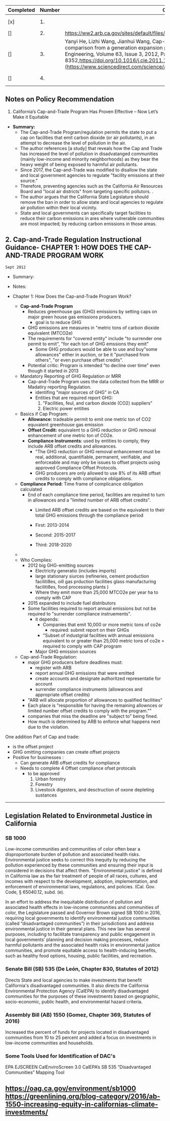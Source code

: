 |Completed|Number| Citation| Link|
|---|---|---|---| 
|[x] |1. ||https://bppj.berkeley.edu/2020/04/10/californias-cap-and-trade-program-has-proven-effective-now-lets-make-it-equitable/|
|[] |2. | https://ww2.arb.ca.gov/sites/default/files/classic//cc/capandtrade/guidance/chapter1.pdf| 
|[] |3. |Yanyi He, Lizhi Wang, Jianhui Wang, Cap-and-trade vs. carbon taxes: A quantitative comparison from a generation expansion planning perspective, Computers & Industrial Engineering, Volume 63, Issue 3, 2012, Pages 708-716, ISSN 0360-8352,https://doi.org/10.1016/j.cie.2011.10.005.(https://www.sciencedirect.com/science/article/pii/S0360835211002920)|https://www.sciencedirect.com/science/article/pii/S0360835211002920|
|[] |4. | | https://ww2.arb.ca.gov/our-work/programs/cap-and-trade-program/cap-and-trade-regulation| 
## Notes on Policy Recommendation 

1. California’s Cap-and-Trade Program Has Proven Effective – Now Let’s Make it Equitable  
* **Summary:** 
    * The Cap-and-Trade Program/regulation permits the state to put a cap on facilities that emit carbon dioxide (or air pollutants), in an attempt to decrease the level of pollution in the air. 
    * The author references [a study] that reveals how the Cap and Trade has increased the level of pollution in disadvatanged communities (mainly low-income and minority neighborhoods) as they bear the heavy weight of being exposed to harmful air pollutants. 
    * Since 2017, the Cap-and-Trade was modified to disallow the state and local government agencies to regulate "facility emissions at their source."
    * Therefore, preventing agencies such as the California Air Resources Board and "local air districts" from targeting specific pollutors. .  
    * The author argues that the California State Legislature should remove the ban in order to allow state and local agencies to regulate air pollution within their local vicinity. 
    * State and local governments can specifically target facilities to reduce their carbon emissions in ares where vulnerable communities are most impacted; by reducing carbon emissions in those areas. 

## 2. Cap-and-Trade Regulation Instructional Guidance- CHAPTER 1: HOW DOES THE CAP-AND-TRADE PROGRAM WORK
`Sept 2012`
* Summary: 

* Notes: 
 
* Chapter 1: How Does the Cap-and-Trade Program Work? 
    * **Cap-and-Trade Program**  
        * Reduces greenhouse gas (GHG) emissions by setting caps on major green house gas emissions producers.
            * goal is to reduce GHG 
        * GHG emissions are measures in "metric tons of carbon dioxide equivalent (MTCO2e)
        * The requirements for "covered entity" include "to surrender one permit to emit", "for each ton of GHG emssions they emit"
            * Some GHG producers would be able to use and buy"some allowances" either in auction, or be it "purchased from others", "or even purchase offset credits". 
        * Potential critic: Program is intended "to decline over time" even though it started in 2013 
    * Mandatory Reporting of GHG Regulation or MRR 
        * Cap-and-Trade Program uses the data collected from the MRR or Madatiry reporting Regulation. 
            * identifing "major sources of GHG" in CA 
            * Entities that are required report GHG: 
                1. "Facilities, feul, and carbon dioxide (CO2) suppliers"
                2. Electric power entities 
    * Basics if Cap Program: 
        * **Allowance:** tradeable permit to emit one metric ton of CO2 equvalent greenhouse gas emission 
        * **Offset Credit:** equivalent to a GHG reduction or GHG removal enhancement of one metric ton of CO2e. 
        * **Compliance Instruments**: used by entities to comply, they include ARB offset credits and allowances.  
            * "The GHG reduction or GHG removal enhancement must be real, additional, quantifiable, permanent, verifiable, and enforceable and may only be issues to offset projects using approved Compliance Offset Protocols.
            * GHG producers are only allowed to use 8% of its ARB offset credits to comply with compliance obligations. 
    * **Compliance Period:** Time frame of complicance obligation calculated 
        * End of each compliance time period, facilities are required to turn in allowances and a "limited number of ARB offset credits". 
            * Limited ARB offset credits are based on the equivalent to their total GHG emissions through the compliance period
            
            * First: 2013-2014  
            * Second: 2015-2017 
            * Third: 2018-2020
    * 
    * Who Complies: 
        * 2012 big GHG-emitting sources 
            * Electricity generatio (includes imports)
            * large stationary siurces (refineries, cement production faciliti8es, oill gas prduction facilities glass manufacturing faciliti8es, food processing plants )
            * Where they emit more than 25,000 MTCO2e per year ha to comply with CAP
        * 2015 expanded to include fuel distributors   
        * Some facilities required to report annual emissions but not be required to "surrender compliance instruements". 
            * it depends: 
                * Companies that emit 10,000 or more metric tons of co2e 
                    * required: submit report on their GHGs 
                * "Subset of industgrial facilities with annual emissions equivalent to or greater than 25,000 metric tons of co2e = required to comply with CAP program  
            * Major GHG emission sources   
   * Cap-and-Trade Regulation: 
       * major GHG producers before deadlines must: 
           * register with ARB
           * report annual GHG emissions that were emitted 
           * create accounts and designate authoritzed representatie for account 
           * surrender compliance instruments (allowances and appropriate offset credits)
        * "ARB will allocate proportion of allowances to qualified facilities" 
        * Each place is "responsible for having the remaining allownces or limited number offset credits to comply with the program."" 
        * companies that miss the deadline are "subject to" being fined. 
        * How much is determined by ARB to enforce what happens next due to the violation.  

One addition Part of Cap and trade: 
* is the offset project
* GHG omitting companies can create offset projects
* Positive for businesses : 
    * Can generate ARB offset credits for compliance 
    * Needs to complete 4 Offset compliance ofset protocals 
        * to be approved 
            1. Urban forestry
            2. Forestry
            3. Livestock digesters, and desctruction of oxone depleting sustances  
------
## Legislation Related to Environmetal Justice in California

### SB 1000
Low-income communities and communities of color often bear a disproportionate burden of pollution and associated health risks.  Environmental justice seeks to correct this inequity by reducing the pollution experienced by these communities and ensuring their input is considered in decisions that affect them. "Environmental justice" is defined in California law as the fair treatment of people of all races, cultures, and incomes with respect to the development, adoption, implementation, and enforcement of environmental laws, regulations, and policies. (Cal. Gov. Code, § 65040.12, subd. (e). 

In an effort to address the inequitable distribution of pollution and associated health effects in low-income communities and communities of color, the Legislature passed and Governor Brown signed SB 1000 in 2016, requiring local governments to identify environmental justice communities (called “disadvantaged communities”) in their jurisdictions and address environmental justice in their general plans.  This new law has several purposes, including to facilitate transparency and public engagement in local governments’ planning and decision making processes, reduce harmful pollutants and the associated health risks in environmental justice communities, and promote equitable access to health-inducing benefits, such as healthy food options, housing, public facilities, and recreation.


### Senate Bill (SB) 535 (De León, Chapter 830, Statutes of 2012) 
Directs State and local agencies to make investments that benefit California's disadvantaged communities. It also directs the California Environmental Protection Agency (CalEPA) to identify disadvantaged communities for the purposes of these investments based on geographic, socio-economic, public health, and environmental hazard criteria.

### Assembly Bill (AB) 1550 (Gomez, Chapter 369, Statutes of 2016)
Increased the percent of funds for projects located in disadvantaged communities from 10 to 25 percent and added a focus on investments in low-income communities and households.

### Some Tools Used for Identification of DAC's
EPA EJSCREEN
CalEnviroScreen 3.0 
CalEPA’s SB 535 “Disadvantaged Communities” Mapping Tool

https://oag.ca.gov/environment/sb1000
https://greenlining.org/blog-category/2016/ab-1550-increasing-equity-in-californias-climate-investments/ 
---------
